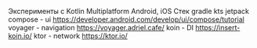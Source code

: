 Эксперименты с Kotlin Multiplatform Android, iOS
Стек 
gradle kts
jetpack compose - ui https://developer.android.com/develop/ui/compose/tutorial
voyager - navigation https://voyager.adriel.cafe/
koin - DI https://insert-koin.io/
ktor - network https://ktor.io/
